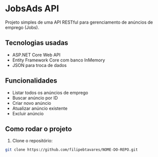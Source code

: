 # JobsAds API

Projeto simples de uma API RESTful para gerenciamento de anúncios de emprego (Jobs).

## Tecnologias usadas

- ASP.NET Core Web API  
- Entity Framework Core com banco InMemory  
- JSON para troca de dados

## Funcionalidades

- Listar todos os anúncios de emprego  
- Buscar anúncio por ID  
- Criar novo anúncio  
- Atualizar anúncio existente  
- Excluir anúncio

## Como rodar o projeto

1. Clone o repositório:

```bash
git clone https://github.com/filipebtavares/NOME-DO-REPO.git
